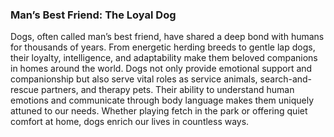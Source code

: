 ### Man’s Best Friend: The Loyal Dog

Dogs, often called man’s best friend, have shared a deep bond with humans for thousands of years. From energetic herding breeds to gentle lap dogs, their loyalty, intelligence, and adaptability make them beloved companions in homes around the world. Dogs not only provide emotional support and companionship but also serve vital roles as service animals, search-and-rescue partners, and therapy pets. Their ability to understand human emotions and communicate through body language makes them uniquely attuned to our needs. Whether playing fetch in the park or offering quiet comfort at home, dogs enrich our lives in countless ways.
